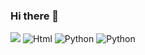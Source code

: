 ### Hi there 👋

<!--
**hongkyeongg/hongkyeongg** is a ✨ _special_ ✨ repository because its `README.md` (this file) appears on your GitHub profile.

Here are some ideas to get you started:

- 🔭 I’m currently working on ...
- 🌱 I’m currently learning ...
- 👯 I’m looking to collaborate on ...
- 🤔 I’m looking for help with ...
- 💬 Ask me about ...
- 📫 How to reach me: ...
- 😄 Pronouns: ...
- ⚡ Fun fact: ...
-->
<img src="https://img.shields.io/badge/Python-#3776AB?style=flat-square&logo=Python&logoColor=white"/>
<img alt="Html" src ="https://img.shields.io/badge/Python.svg?&style=for-the-badge&logo=Python&logoColor=3776AB"/>
<img alt="Python" src ="https://img.shields.io/badge/기술명-원하는색상코드.svg?&style=for-the-badge&logo=로고명&logoColor=로고색상"/>
<img alt="Python" src ="https://img.shields.io/badge/Python-3776AB.svg?&style=for-the-badge&logo=Python&logoColor=white"/>
